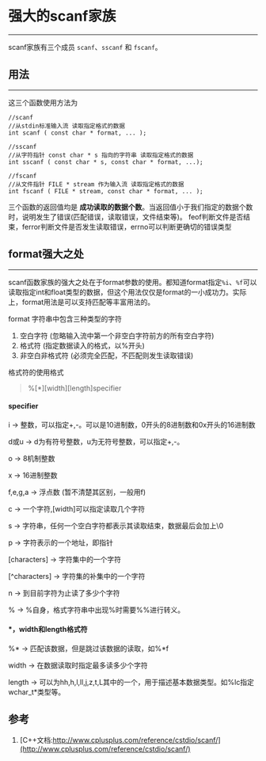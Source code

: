 # 强大的scanf家族

---

scanf家族有三个成员 `scanf`、`sscanf` 和 `fscanf`。

## 用法

---

这三个函数使用方法为

```c_cpp
//scanf
//从stdin标准输入流 读取指定格式的数据
int scanf ( const char * format, ... );

//sscanf
//从字符指针 const char * s 指向的字符串 读取指定格式的数据
int sscanf ( const char * s, const char * format, ...);

//fscanf
//从文件指针 FILE * stream 作为输入流 读取指定格式的数据
int fscanf ( FILE * stream, const char * format, ... );
```


三个函数的返回值均是 **成功读取的数据个数**。当返回值小于我们指定的数据个数时，说明发生了错误(匹配错误，读取错误，文件结束等)。
feof判断文件是否结束，ferror判断文件是否发生读取错误，errno可以判断更确切的错误类型

## format强大之处

---

scanf函数家族的强大之处在于format参数的使用。都知道format指定`%i`、`%f`可以读取指定int和float类型的数据，但这个用法仅仅是format的一小成功力。实际上，format用法是可以支持匹配等丰富用法的。

format 字符串中包含三种类型的字符

1. 空白字符 (忽略输入流中第一个非空白字符前方的所有空白字符)
2. 格式符 (指定数据读入的格式，以%开头)
3. 非空白非格式符 (必须完全匹配，不匹配则发生读取错误)

格式符的使用格式

> %[*][width][length]specifier

#### specifier

i -> 整数，可以指定+,-。可以是10进制数，0开头的8进制数和0x开头的16进制数

d或u -> d为有符号整数，u为无符号整数，可以指定+,-。

o -> 8机制整数

x -> 16进制整数

f,e,g,a -> 浮点数 (暂不清楚其区别，一般用f)

c -> 一个字符,[width]可以指定读取几个字符

s ->  字符串，任何一个空白字符都表示其读取结束，数据最后会加上\0

p -> 字符表示的一个地址，即指针

[characters] -> 字符集中的一个字符

[^characters] -> 字符集的补集中的一个字符

n -> 到目前字符为止读了多少个字符

% -> %自身，格式字符串中出现%时需要%%进行转义。

#### *，width和length格式符


 %* -> 匹配该数据，但是跳过该数据的读取，如%*f


width -> 在数据读取时指定最多读多少个字符

length -> 可以为hh,h,l,ll,j,z,t,L其中的一个，用于描述基本数据类型。如%lc指定 wchar_t*类型等。


## 参考

1. [C++文档:http://www.cplusplus.com/reference/cstdio/scanf/](http://www.cplusplus.com/reference/cstdio/scanf/)